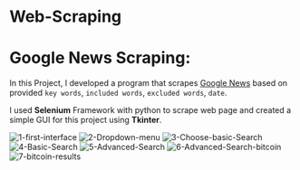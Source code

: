 # Web-Scraping

# Google News Scraping: 
In this Project, I developed a program that scrapes [Google News](https://news.google.com) based on provided `key words`, `included words`, `excluded words`, `date`.

I used **Selenium** Framework with python to scrape web page and created a simple GUI for this project using **Tkinter**.


<a ><img src="https://i.ibb.co/dJ8q6gC/1-first-interface.png" alt="1-first-interface" border="0"></a>
<a ><img src="https://i.ibb.co/2YvGjSp/2-Dropdown-menu.png" alt="2-Dropdown-menu" border="0"></a>
<a ><img src="https://i.ibb.co/zVhpTF5/3-Choose-basic-Search.png" alt="3-Choose-basic-Search" border="0"></a>
<a ><img src="https://i.ibb.co/yfgkCmg/4-Basic-Search.png" alt="4-Basic-Search" border="0"></a>
<a ><img src="https://i.ibb.co/f8qbCsz/5-Advanced-Search.png" alt="5-Advanced-Search" border="0"></a>
<a ><img src="https://i.ibb.co/HpGv2sR/6-Advanced-Search-bitcoin.png" alt="6-Advanced-Search-bitcoin" border="0"></a>
<a ><img src="https://i.ibb.co/WfyqBTT/7-bitcoin-results.png" alt="7-bitcoin-results" border="0"></a>
